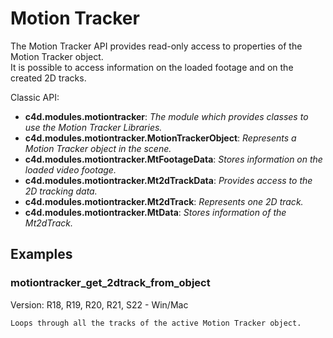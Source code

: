 # Motion Tracker

The Motion Tracker API provides read-only access to properties of the Motion Tracker object.\
It is possible to access information on the loaded footage and on the created 2D tracks.

Classic API:
- **c4d.modules.motiontracker**: *The module which provides classes to use the Motion Tracker Libraries.*
- **c4d.modules.motiontracker.MotionTrackerObject**: *Represents a Motion Tracker object in the scene.*
- **c4d.modules.motiontracker.MtFootageData**: *Stores information on the loaded video footage.*
- **c4d.modules.motiontracker.Mt2dTrackData**: *Provides access to the 2D tracking data.*
- **c4d.modules.motiontracker.Mt2dTrack**: *Represents one 2D track.*
- **c4d.modules.motiontracker.MtData**: *Stores information of the Mt2dTrack.*

## Examples

### motiontracker_get_2dtrack_from_object
Version: R18, R19, R20, R21, S22 - Win/Mac

    Loops through all the tracks of the active Motion Tracker object.

